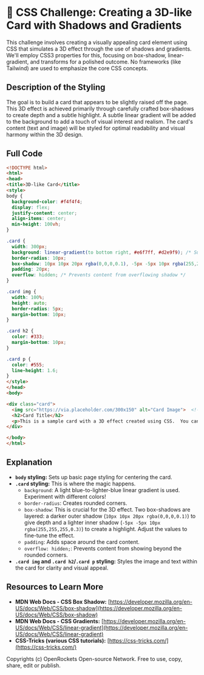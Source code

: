 # 🐞 CSS Challenge:  Creating a 3D-like Card with Shadows and Gradients


This challenge involves creating a visually appealing card element using CSS that simulates a 3D effect through the use of shadows and gradients.  We'll employ CSS3 properties for this, focusing on box-shadow, linear-gradient, and transforms for a polished outcome.  No frameworks (like Tailwind) are used to emphasize the core CSS concepts.


## Description of the Styling

The goal is to build a card that appears to be slightly raised off the page. This 3D effect is achieved primarily through carefully crafted box-shadows to create depth and a subtle highlight.  A subtle linear gradient will be added to the background to add a touch of visual interest and realism.  The card's content (text and image) will be styled for optimal readability and visual harmony within the 3D design.


## Full Code

```html
<!DOCTYPE html>
<html>
<head>
<title>3D-like Card</title>
<style>
body {
  background-color: #f4f4f4;
  display: flex;
  justify-content: center;
  align-items: center;
  min-height: 100vh;
}

.card {
  width: 300px;
  background: linear-gradient(to bottom right, #e6f7ff, #d2e9f9); /* Subtle gradient */
  border-radius: 10px;
  box-shadow: 10px 10px 20px rgba(0,0,0,0.1), -5px -5px 10px rgba(255,255,255,0.3); /* Key for 3D effect */
  padding: 20px;
  overflow: hidden; /* Prevents content from overflowing shadow */
}

.card img {
  width: 100%;
  height: auto;
  border-radius: 5px;
  margin-bottom: 10px;
}

.card h2 {
  color: #333;
  margin-bottom: 10px;
}

.card p {
  color: #555;
  line-height: 1.6;
}
</style>
</head>
<body>

<div class="card">
  <img src="https://via.placeholder.com/300x150" alt="Card Image">  <!-- Replace with your image -->
  <h2>Card Title</h2>
  <p>This is a sample card with a 3D effect created using CSS.  You can customize the colors, shadows, and content as you wish.</p>
</div>

</body>
</html>
```


## Explanation

* **`body` styling:**  Sets up basic page styling for centering the card.
* **`.card` styling:** This is where the magic happens.
    * `background`: A light blue-to-lighter-blue linear gradient is used. Experiment with different colors!
    * `border-radius`: Creates rounded corners.
    * `box-shadow`: This is crucial for the 3D effect. Two box-shadows are layered: a darker outer shadow (`10px 10px 20px rgba(0,0,0,0.1)`) to give depth and a lighter inner shadow (`-5px -5px 10px rgba(255,255,255,0.3)`) to create a highlight.  Adjust the values to fine-tune the effect.
    * `padding`: Adds space around the card content.
    * `overflow: hidden;`: Prevents content from showing beyond the rounded corners.
* **`.card img` and `.card h2`/`.card p` styling:** Styles the image and text within the card for clarity and visual appeal.


## Resources to Learn More

* **MDN Web Docs - CSS Box Shadow:** [https://developer.mozilla.org/en-US/docs/Web/CSS/box-shadow](https://developer.mozilla.org/en-US/docs/Web/CSS/box-shadow)
* **MDN Web Docs - CSS Gradients:** [https://developer.mozilla.org/en-US/docs/Web/CSS/linear-gradient](https://developer.mozilla.org/en-US/docs/Web/CSS/linear-gradient)
* **CSS-Tricks (various CSS tutorials):** [https://css-tricks.com/](https://css-tricks.com/)


Copyrights (c) OpenRockets Open-source Network. Free to use, copy, share, edit or publish.

